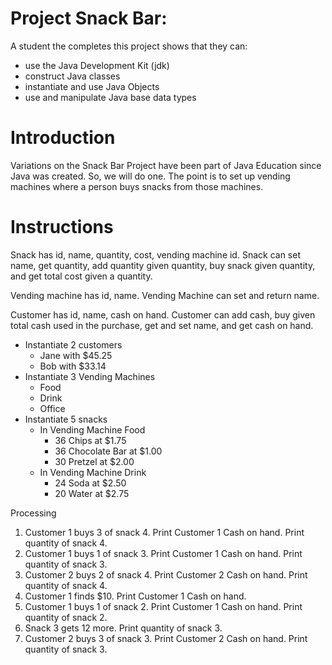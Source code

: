 # Project Snack Bar:

A student the completes this project shows that they can:

* use the Java Development Kit (jdk)
* construct Java classes
* instantiate and use Java Objects
* use and manipulate Java base data types

# Introduction

Variations on the Snack Bar Project have been part of Java Education 
since Java was created. So, we will do one. The point is to set up 
vending machines where a person buys snacks from those machines.

# Instructions

Snack has id, name, quantity, cost, vending machine id.
Snack can set name, get quantity, add quantity given quantity, buy snack given quantity, and get total cost given a quantity.

Vending machine has id, name.
Vending Machine can set and return name.

Customer has id, name, cash on hand.
Customer can add cash, buy given total cash used in the purchase, get and set name, and get cash on hand.  

* Instantiate 2 customers
    * Jane with $45.25
    * Bob with $33.14
* Instantiate 3 Vending Machines
    * Food
    * Drink
    * Office
* Instantiate 5 snacks
    * In Vending Machine Food
        * 36 Chips at $1.75
        * 36 Chocolate Bar at $1.00
        * 30 Pretzel at $2.00
    * In Vending Machine Drink
        * 24 Soda at $2.50
        * 20 Water at $2.75
	
Processing

1. Customer 1 buys 3 of snack 4. Print Customer 1 Cash on hand. Print quantity of snack 4.
1. Customer 1 buys 1 of snack 3. Print Customer 1 Cash on hand. Print quantity of snack 3.
1. Customer 2 buys 2 of snack 4. Print Customer 2 Cash on hand. Print quantity of snack 4.
1. Customer 1 finds $10. Print Customer 1 Cash on hand.
1. Customer 1 buys 1 of snack 2. Print Customer 1 Cash on hand. Print quantity of snack 2.
1. Snack 3 gets 12 more. Print quantity of snack 3.
1. Customer 2 buys 3 of snack 3. Print Customer 2 Cash on hand. Print quantity of snack 3.

